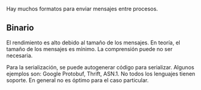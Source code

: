 Hay muchos formatos para enviar mensajes entre procesos.

## Binario

El rendimiento es alto debido al tamaño de los mensajes. En teoría, el tamaño de los mensajes es mínimo. La comprensión puede no ser necesaria.

Para la serialización, se puede autogenerar código para serializar. Algunos ejemplos son: Google Protobuf, Thrift, ASN.1. No todos los lenguajes tienen soporte. En general no es óptimo para el caso particular.
